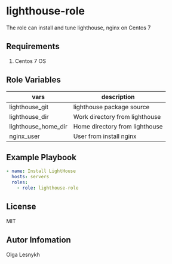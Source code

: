 lighthouse-role
=========

The role can install and tune lighthouse, nginx on Centos 7

Requirements
------------

1. Centos 7 OS

Role Variables
--------------

|     vars            |        description             |
|---------------------|--------------------------------|
| lighthouse_git      | lighthouse package source      |
| lighthouse_dir      | Work directory from lighthouse |
| lighthouse_home_dir | Home directory from lighthouse |
| nginx_user          | User from install nginx        |

Example Playbook
----------------

```yaml
- name: Install LightHouse
  hosts: servers
  roles:
    - role: lighthouse-role
```


License
-------

MIT

Autor Infomation
----------------

Olga Lesnykh
